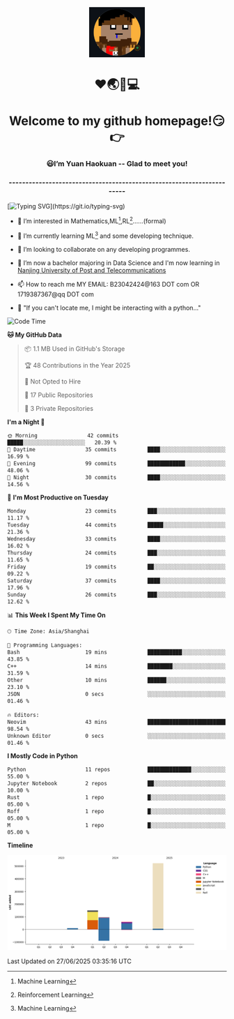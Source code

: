 <div align=center>
  <img width=128 src="image/figure.png">
</div>
<h1 align="center">❤🌏🚩💻</h1>
<h1 align="center">Welcome to my github homepage!😏👉</h1>
<h3 align="center" >😃I’m Yuan Haokuan -- Glad to meet you!</h3>
<h3 align="center" >----------------------------------------------------------------------</h3>

  [![Typing SVG](https://readme-typing-svg.herokuapp.com?font=Fira+Code&pause=1000&random=false&width=450&lines=Here's+my+personal+infomation:)](https://git.io/typing-svg)

- 👀 I’m interested in Mathematics,ML[^1],RL[^2]......(formal)
  
- 🌱 I’m currently learning ML[^1] and some developing technique.
  
- 💞️ I’m looking to collaborate on any developing programmes.
  
- 🍉 I’m now a bachelor majoring in Data Science and I'm now learning in [Nanjing University of Post and Telecommunications](https://www.njupt.edu.cn/main.psp)
  
- 📫 How to reach me MY EMAIL: B23042424@163 DOT com OR 1719387367@qq DOT com

- 🐍 "If you can't locate me, I might be interacting with a python..."

<!--START_SECTION:waka-->
![Code Time](http://img.shields.io/badge/Code%20Time-322%20hrs%2046%20mins-blue)

**🐱 My GitHub Data** 

> 📦 1.1 MB Used in GitHub's Storage 
 > 
> 🏆 48 Contributions in the Year 2025
 > 
> 🚫 Not Opted to Hire
 > 
> 📜 17 Public Repositories 
 > 
> 🔑 3 Private Repositories 
 > 
**I'm a Night 🦉** 

```text
🌞 Morning                42 commits          █████░░░░░░░░░░░░░░░░░░░░   20.39 % 
🌆 Daytime                35 commits          ████░░░░░░░░░░░░░░░░░░░░░   16.99 % 
🌃 Evening                99 commits          ████████████░░░░░░░░░░░░░   48.06 % 
🌙 Night                  30 commits          ████░░░░░░░░░░░░░░░░░░░░░   14.56 % 
```
📅 **I'm Most Productive on Tuesday** 

```text
Monday                   23 commits          ███░░░░░░░░░░░░░░░░░░░░░░   11.17 % 
Tuesday                  44 commits          █████░░░░░░░░░░░░░░░░░░░░   21.36 % 
Wednesday                33 commits          ████░░░░░░░░░░░░░░░░░░░░░   16.02 % 
Thursday                 24 commits          ███░░░░░░░░░░░░░░░░░░░░░░   11.65 % 
Friday                   19 commits          ██░░░░░░░░░░░░░░░░░░░░░░░   09.22 % 
Saturday                 37 commits          ████░░░░░░░░░░░░░░░░░░░░░   17.96 % 
Sunday                   26 commits          ███░░░░░░░░░░░░░░░░░░░░░░   12.62 % 
```


📊 **This Week I Spent My Time On** 

```text
🕑︎ Time Zone: Asia/Shanghai

💬 Programming Languages: 
Bash                     19 mins             ███████████░░░░░░░░░░░░░░   43.85 % 
C++                      14 mins             ████████░░░░░░░░░░░░░░░░░   31.59 % 
Other                    10 mins             ██████░░░░░░░░░░░░░░░░░░░   23.10 % 
JSON                     0 secs              ░░░░░░░░░░░░░░░░░░░░░░░░░   01.46 % 

🔥 Editors: 
Neovim                   43 mins             █████████████████████████   98.54 % 
Unknown Editor           0 secs              ░░░░░░░░░░░░░░░░░░░░░░░░░   01.46 % 
```

**I Mostly Code in Python** 

```text
Python                   11 repos            ██████████████░░░░░░░░░░░   55.00 % 
Jupyter Notebook         2 repos             ██░░░░░░░░░░░░░░░░░░░░░░░   10.00 % 
Rust                     1 repo              █░░░░░░░░░░░░░░░░░░░░░░░░   05.00 % 
Roff                     1 repo              █░░░░░░░░░░░░░░░░░░░░░░░░   05.00 % 
M                        1 repo              █░░░░░░░░░░░░░░░░░░░░░░░░   05.00 % 
```



**Timeline**

![Lines of Code chart](https://raw.githubusercontent.com/WilbertYuan/WilbertYuan/main/assets/bar_graph.png)


 Last Updated on 27/06/2025 03:35:16 UTC
<!--END_SECTION:waka-->

<!---
WilbertYuan/WilbertYuan is a ✨ special ✨ repository because its `README.md` (this file) appears on your GitHub profile.
You can click the Preview link to take a look at your changes.
--->
[^1]:Machine Learning
[^2]:Reinforcement Learning

